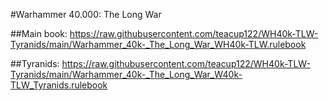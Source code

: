 #Warhammer 40.000: The Long War

##Main book:
https://raw.githubusercontent.com/teacup122/WH40k-TLW-Tyranids/main/Warhammer_40k-_The_Long_War_WH40k-TLW.rulebook

##Tyranids:
https://raw.githubusercontent.com/teacup122/WH40k-TLW-Tyranids/main/Warhammer_40k-_The_Long_War_W40k-TLW_Tyranids.rulebook
